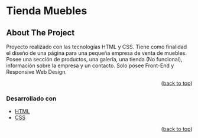 <h1>Tienda Muebles</h1>


<!-- ABOUT THE PROJECT -->
## About The Project

Proyecto realizado con las tecnologías HTML y CSS. Tiene como finalidad el diseño de una página para una pequeña empresa de venta de muebles. Posee una sección de productos, una galería, una tienda (No funcional), información sobre la empresa y un contacto. Solo posee Front-End y Responsive Web Design.

<p align="right">(<a href="#top">back to top</a>)</p>



### Desarrollado con

* [HTML](https://developer.mozilla.org/es/docs/Web/HTML)
* [CSS](https://developer.mozilla.org/es/docs/Web/CSS)

<p align="right">(<a href="#top">back to top</a>)</p>

